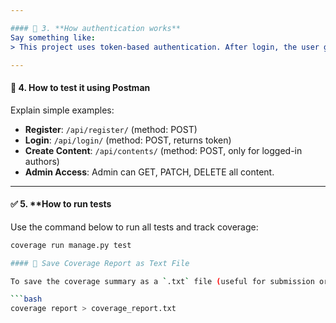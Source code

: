 ```yaml
---

#### 🔐 3. **How authentication works**
Say something like:
> This project uses token-based authentication. After login, the user gets a token, which must be included in the headers (`Authorization: Token <your_token>`) of every protected API request.

---
```


#### 🧪 4. **How to test it using Postman**

Explain simple examples:

- **Register**: `/api/register/` (method: POST)
- **Login**: `/api/login/` (method: POST, returns token)
- **Create Content**: `/api/contents/` (method: POST, only for logged-in authors)
- **Admin Access**: Admin can GET, PATCH, DELETE all content.

---

#### ✅ 5. **How to run tests

Use the command below to run all tests and track coverage:

```bash
coverage run manage.py test

#### 💾 Save Coverage Report as Text File

To save the coverage summary as a `.txt` file (useful for submission or uploading), run:

```bash
coverage report > coverage_report.txt
